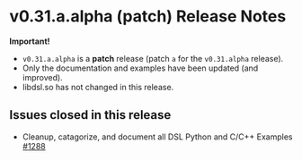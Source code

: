 # v0.31.a.alpha (patch) Release Notes
**Important!**
* `v0.31.a.alpha` is a **patch** release (patch `a` for the `v0.31.alpha` release).
* Only the documentation and examples have been updated (and improved).
* libdsl.so has not changed in this release.

## Issues closed in this release
*  Cleanup, catagorize, and document all DSL Python and C/C++ Examples [#1288](https://github.com/prominenceai/deepstream-services-library/issues/1288)